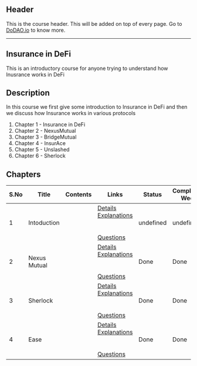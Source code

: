 ## Header
This is the course header. This will be added on top of every page. Go to [DoDAO.io](https://www.dodao.io) to know more.

 ---

 ## Insurance in DeFi
 This is an introductory course for anyone trying to understand how Inusrance works in DeFi

 
 ## Description
 In this course we first give some introduction to Insurance in DeFi and then we  discuss how Insurance works in various protocols
1) Chapter 1 - Insurance in DeFi
2) Chapter 2 - NexusMutual
3) Chapter 3 - BridgeMutual
4) Chapter 4 - InsurAce
5) Chapter 5 - Unslashed
6) Chapter 6 - Sherlock
 
 ## Chapters
 
 | S.No        | Title       | Contents   | Links      | Status      | Completion Week |
 | ----------- | ----------- |----------- |----------- | ----------- | ----------- |
 | 1      | Intoduction | | [Details](generated/topics/intoduction.md) <br/> [Explanations](generated/explanations/introduction.md) <br/>  <br/>  <br/> [Questions](generated/questions/introduction.md) | undefined | undefined |
 | 2      | Nexus Mutual | | [Details](generated/topics/nexus-mutual.md) <br/> [Explanations](generated/explanations/nexus_mutual.md) <br/>  <br/>  <br/> [Questions](generated/questions/nexus_mutual.md) | Done | Done |
 | 3      | Sherlock | | [Details](generated/topics/sherlock.md) <br/> [Explanations](generated/explanations/sherlock.md) <br/>  <br/>  <br/> [Questions](generated/questions/sherlock.md) | Done | Done |
 | 4      | Ease | | [Details](generated/topics/ease.md) <br/> [Explanations](generated/explanations/ease.md) <br/>  <br/>  <br/> [Questions](generated/questions/ease.md) | Done | Done | 
